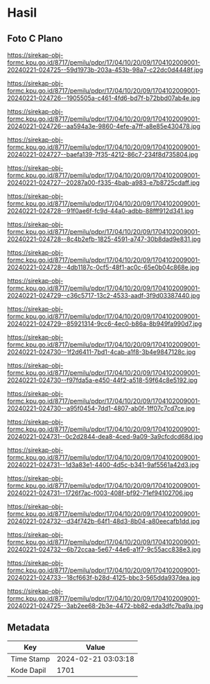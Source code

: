 # Hasil

## Foto C Plano

https://sirekap-obj-formc.kpu.go.id/8717/pemilu/pdpr/17/04/10/20/09/1704102009001-20240221-024725--59d1973b-203a-453b-98a7-c22dc0d4448f.jpg

https://sirekap-obj-formc.kpu.go.id/8717/pemilu/pdpr/17/04/10/20/09/1704102009001-20240221-024726--1905505a-c461-4fd6-bd7f-b72bbd07ab4e.jpg

https://sirekap-obj-formc.kpu.go.id/8717/pemilu/pdpr/17/04/10/20/09/1704102009001-20240221-024726--aa594a3e-9860-4efe-a7ff-a8e85e430478.jpg

https://sirekap-obj-formc.kpu.go.id/8717/pemilu/pdpr/17/04/10/20/09/1704102009001-20240221-024727--baefa139-7f35-4212-86c7-234f8d735804.jpg

https://sirekap-obj-formc.kpu.go.id/8717/pemilu/pdpr/17/04/10/20/09/1704102009001-20240221-024727--20287a00-f335-4bab-a983-e7b8725cdaff.jpg

https://sirekap-obj-formc.kpu.go.id/8717/pemilu/pdpr/17/04/10/20/09/1704102009001-20240221-024728--91f0ae6f-fc9d-44a0-adbb-88fff912d341.jpg

https://sirekap-obj-formc.kpu.go.id/8717/pemilu/pdpr/17/04/10/20/09/1704102009001-20240221-024728--8c4b2efb-1825-4591-a747-30b8dad9e831.jpg

https://sirekap-obj-formc.kpu.go.id/8717/pemilu/pdpr/17/04/10/20/09/1704102009001-20240221-024728--4db1187c-0cf5-48f1-ac0c-65e0b04c868e.jpg

https://sirekap-obj-formc.kpu.go.id/8717/pemilu/pdpr/17/04/10/20/09/1704102009001-20240221-024729--c36c5717-13c2-4533-aadf-3f9d03387440.jpg

https://sirekap-obj-formc.kpu.go.id/8717/pemilu/pdpr/17/04/10/20/09/1704102009001-20240221-024729--85921314-9cc6-4ec0-b86a-8b949fa990d7.jpg

https://sirekap-obj-formc.kpu.go.id/8717/pemilu/pdpr/17/04/10/20/09/1704102009001-20240221-024730--1f2d6411-7bd1-4cab-a1f8-3b4e9847128c.jpg

https://sirekap-obj-formc.kpu.go.id/8717/pemilu/pdpr/17/04/10/20/09/1704102009001-20240221-024730--f97fda5a-e450-44f2-a518-59f64c8e5192.jpg

https://sirekap-obj-formc.kpu.go.id/8717/pemilu/pdpr/17/04/10/20/09/1704102009001-20240221-024730--a95f0454-7dd1-4807-ab0f-1ff07c7cd7ce.jpg

https://sirekap-obj-formc.kpu.go.id/8717/pemilu/pdpr/17/04/10/20/09/1704102009001-20240221-024731--0c2d2844-dea8-4ced-9a09-3a9cfcdcd68d.jpg

https://sirekap-obj-formc.kpu.go.id/8717/pemilu/pdpr/17/04/10/20/09/1704102009001-20240221-024731--1d3a83e1-4400-4d5c-b341-9af5561a42d3.jpg

https://sirekap-obj-formc.kpu.go.id/8717/pemilu/pdpr/17/04/10/20/09/1704102009001-20240221-024731--1726f7ac-f003-408f-bf92-71ef94102706.jpg

https://sirekap-obj-formc.kpu.go.id/8717/pemilu/pdpr/17/04/10/20/09/1704102009001-20240221-024732--d34f742b-64f1-48d3-8b04-a80eecafb1dd.jpg

https://sirekap-obj-formc.kpu.go.id/8717/pemilu/pdpr/17/04/10/20/09/1704102009001-20240221-024732--6b72ccaa-5e67-44e6-a1f7-9c55acc838e3.jpg

https://sirekap-obj-formc.kpu.go.id/8717/pemilu/pdpr/17/04/10/20/09/1704102009001-20240221-024733--18cf663f-b28d-4125-bbc3-565dda937dea.jpg

https://sirekap-obj-formc.kpu.go.id/8717/pemilu/pdpr/17/04/10/20/09/1704102009001-20240221-024725--3ab2ee68-2b3e-4472-bb82-eda3dfc7ba9a.jpg


## Metadata

| Key        | Value               |
| ---------- | ------------------- |
| Time Stamp | 2024-02-21 03:03:18 |
| Kode Dapil | 1701                |




